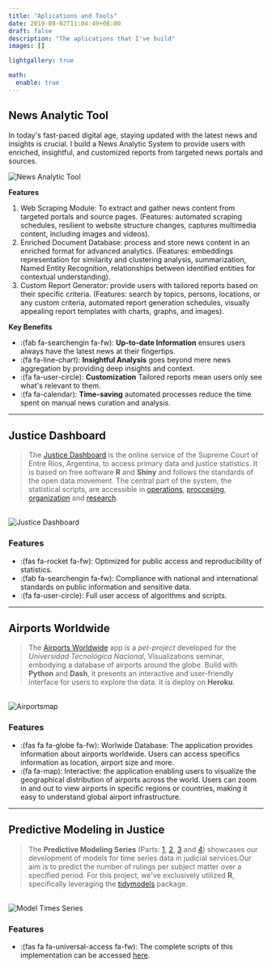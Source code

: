 ```yaml
---
title: "Aplications and Tools"
date: 2019-08-02T11:04:49+08:00
draft: false
description: "The aplications that I've build"
images: []

lightgallery: true

math:
  enable: true
---
```


## News Analytic Tool

In today's fast-paced digital age, staying updated with the latest news and insights is crucial. I build a News Analytic System to provide users with enriched, insightful, and customized reports from targeted news portals and sources.

![News Analytic Tool ](/images/news.jpg "pic: Filip Mishevski")

**Features**

1. Web Scraping Module: To extract and gather news content from targeted portals and source pages. (Features: automated scraping schedules, resilient to website structure changes, captures multimedia content, including images and videos).
2. Enriched Document Database: process and store news content in an enriched format for advanced analytics. (Features: embeddings representation for similarity and clustering analysis, summarization, Named Entity Recognition, relationships between identified entities for contextual understanding).
3. Custom Report Generator: provide users with tailored reports based on their specific criteria. (Features: search by topics, persons, locations, or any custom criteria, automated report generation schedules, visually appealing report templates with charts, graphs, and images).

**Key Benefits**

* :(fab fa-searchengin fa-fw): **Up-to-date Information** ensures users always have the latest news at their fingertips.
* :(fa fa-line-chart): **Insightful Analysis** goes beyond mere news aggregation by providing deep insights and context.
* :(fa fa-user-circle): **Customization** Tailored reports mean users only see what's relevant to them.
* :(fa fa-calendar): **Time-saving** automated processes reduce the time spent on manual news curation and analysis.

---

## Justice Dashboard

> The [Justice Dashboard](https://tablero.jusentrerios.gov.ar/) is the online service of the Supreme Court of Entre Ríos, Argentina, to access primary data and justice statistics. It is based on free software **R** and **Shiny** and follows the standards of the open data movement. The central part of the system, the statistical scripts, are accessible in [operations](https://bitbucket.org/apgye/apgyeoperationsjuser), [proccesing](https://bitbucket.org/apgye/apgyeprocesamiento/src/master/), [organization](https://bitbucket.org/apgye/apgyejuserorganization) and [research](https://bitbucket.org/apgye/apgyeinformes).

\
![Justice Dashboard](/images/tablero1.png "Justice Data")


### Features

* :(fas fa-rocket fa-fw): Optimized for public access and reproducibility of statistics.   
* :(fab fa-searchengin fa-fw): Compliance with national and international standards on public information and sensitive data.
* :(fa fa-user-circle): Full user access of algorithms and scripts. 


---

## Airports Worldwide

> The [Airports Worldwide](https://github.com/castillosebastian/airportmap) app is a *pet-project* developed for the *Universidad Tecnológica Nacional*, Visualizations seminar, embodying a database of airports around the globe. Build with **Python** and **Dash**, it presents an interactive and user-friendly interface for users to explore the data. It is deploy on **Heroku**.

\
![Airportsmap](/images/airportmap.png "Airports")

### Features

* :(fas fa fa-globe fa-fw): Worlwide Database: The application provides information about airports worldwide. Users can access specifics information as location, airport size and more. 
* :(fa  fa-map): Interactive: the application enabling users to visualize the geographical distribution of airports across the world. Users can zoom in and out to view airports in specific regions or countries, making it easy to understand global airport infrastructure.

---

## Predictive Modeling in Justice

> The **Predictive Modeling Series** (Parts: [1](https://medium.com/@castilloclaudiosebastian/modelos-predictivos-en-la-justicia-parte-1-f790df72cd38), [2](https://medium.com/@castilloclaudiosebastian/modelos-predictivos-en-la-justicia-parte-2-b97a9c24af81), [3](https://medium.com/@castilloclaudiosebastian/modelos-predictivos-en-la-justicia-parte-3-d871c71edcea) and [4](https://medium.com/@castilloclaudiosebastian/modelos-predictivos-en-la-justicia-parte-4-bb56f1c14072)) showcases our development of models for time series data in judicial services.Our aim is to predict the number of rulings per subject matter over a specified period. For this project, we've exclusively utilized **R**, specifically leveraging the [tidymodels](https://www.tidymodels.org/) package.  

\
![Model Times Series](/images/time.jpg "pic: Aron Visuals")

### Features

* :(fas fa fa-universal-access fa-fw): The complete scripts of this implementation can be accessed [here](https://github.com/castillosebastian/jusmodels).



